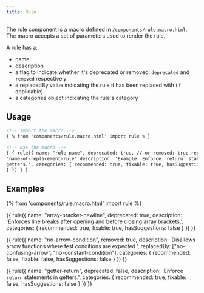 ```yaml
---
title: Rule
---
```


The rule component is a macro defined in `/components/rule.macro.html`. The macro accepts a set of parameters used to render the rule.

A rule has a:

- name
- description
- a flag to indicate whether it's deprecated or removed: `deprecated` and `removed` respectively
- a replacedBy value indicating the rule it has been replaced with (if applicable)
- a categories object indicating the rule's category

## Usage

```html
<!-- import the macro -->
{ % from 'components/rule.macro.html' import rule % }

<!-- use the macro -->
{ { rule({ name: "rule-name", deprecated: true, // or removed: true replacedBy:
"name-of-replacement-rule" description: 'Example: Enforce `return` statements in
getters.', categories: { recommended: true, fixable: true, hasSuggestions: false
} }) } }
```

## Examples

{% from 'components/rule.macro.html' import rule %}

{{ rule({
    name: "array-bracket-newline",
    deprecated: true,
    description: 'Enforces line breaks after opening and before closing array brackets.',
    categories: {
        recommended: true,
        fixable: true,
        hasSuggestions: false
    }
}) }}

{{ rule({
    name: "no-arrow-condition",
    removed: true,
    description: 'Disallows arrow functions where test conditions are expected.',
    replacedBy: ["no-confusing-arrow", "no-constant-condition"],
    categories: {
        recommended: false,
        fixable: false,
        hasSuggestions: false
    }
}) }}

{{ rule({
    name: "getter-return",
    deprecated: false,
    description: 'Enforce `return` statements in getters.',
    categories: {
        recommended: true,
        fixable: false,
        hasSuggestions: false
    }
}) }}
